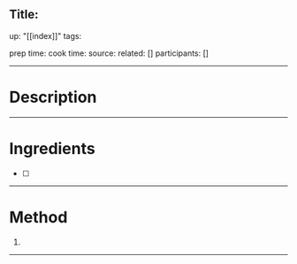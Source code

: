 Title: <!-- insert title -->
---
up: "[[index]]"
tags:
<!-- 
Insert tags to categorize the dish. For example if this were a potato salad you might use:
  - side
  - potato-salad
  - potato
If this were an asian noodle dish some options would be:
  - asian
  - noodle
-->
prep time: 
cook time: 
source: <!-- url of recipe of available -->
related: []
participants: [] <!-- leave blank -->

---
# Description

---

# Ingredients
- [ ] 

---

# Method
<!-- In this section, any time you reference an ingredient (onions, chicken, cheese, garlic, etc.) be sure to bold it. For example 'Add the garlic' becomes 'Add the **garlic**'. Don't forget about things like **salt** **pepper** and **seasonings** which may not have been listed in the ingredients --> 
1. 
---